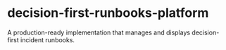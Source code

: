 # decision-first-runbooks-platform
A production-ready implementation that manages and displays decision-first incident runbooks.
